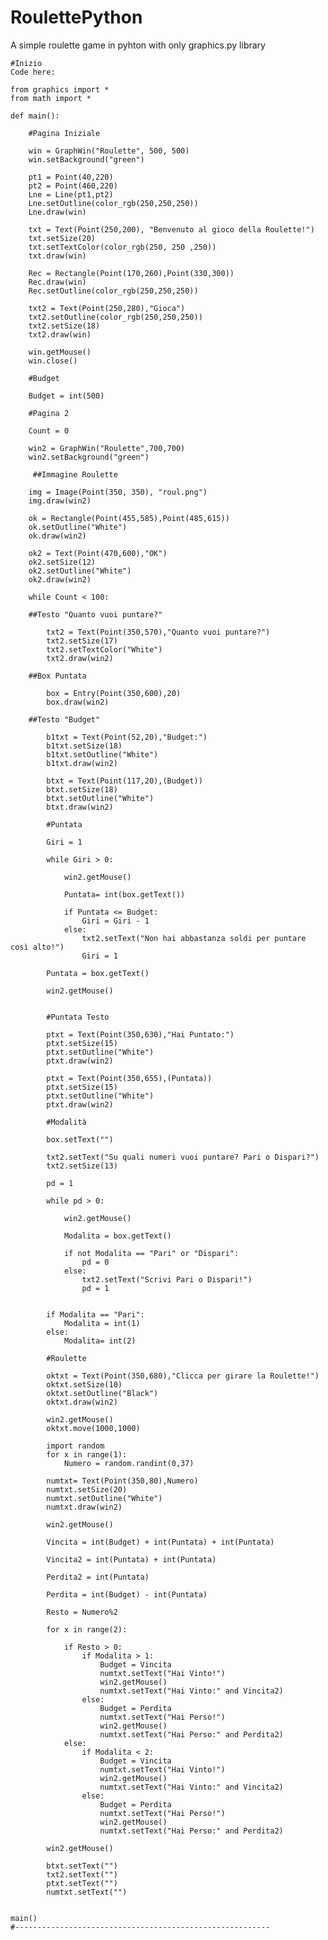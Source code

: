 # RoulettePython
A simple roulette game in pyhton with only graphics.py library

    #Inizio
    Code here:

    from graphics import *
    from math import *

    def main():

        #Pagina Iniziale

        win = GraphWin("Roulette", 500, 500)
        win.setBackground("green")

        pt1 = Point(40,220)
        pt2 = Point(460,220)
        Lne = Line(pt1,pt2)
        Lne.setOutline(color_rgb(250,250,250))
        Lne.draw(win)

        txt = Text(Point(250,200), "Benvenuto al gioco della Roulette!")
        txt.setSize(20)
        txt.setTextColor(color_rgb(250, 250 ,250))
        txt.draw(win)

        Rec = Rectangle(Point(170,260),Point(330,300))
        Rec.draw(win)
        Rec.setOutline(color_rgb(250,250,250))

        txt2 = Text(Point(250,280),"Gioca")
        txt2.setOutline(color_rgb(250,250,250))
        txt2.setSize(18)
        txt2.draw(win)

        win.getMouse()
        win.close()

        #Budget

        Budget = int(500)

        #Pagina 2

        Count = 0

        win2 = GraphWin("Roulette",700,700)
        win2.setBackground("green")

         ##Immagine Roulette

        img = Image(Point(350, 350), "roul.png")
        img.draw(win2)

        ok = Rectangle(Point(455,585),Point(485,615))
        ok.setOutline("White")
        ok.draw(win2)

        ok2 = Text(Point(470,600),"OK")
        ok2.setSize(12)
        ok2.setOutline("White")
        ok2.draw(win2)

        while Count < 100:

        ##Testo "Quanto vuoi puntare?"

            txt2 = Text(Point(350,570),"Quanto vuoi puntare?")
            txt2.setSize(17)
            txt2.setTextColor("White")
            txt2.draw(win2)

        ##Box Puntata

            box = Entry(Point(350,600),20)
            box.draw(win2)

        ##Testo "Budget"

            b1txt = Text(Point(52,20),"Budget:")
            b1txt.setSize(18)
            b1txt.setOutline("White")
            b1txt.draw(win2)

            btxt = Text(Point(117,20),(Budget))
            btxt.setSize(18)
            btxt.setOutline("White")
            btxt.draw(win2)

            #Puntata

            Giri = 1

            while Giri > 0:

                win2.getMouse()

                Puntata= int(box.getText())

                if Puntata <= Budget:
                    Giri = Giri - 1
                else:
                    txt2.setText("Non hai abbastanza soldi per puntare così alto!")
                    Giri = 1

            Puntata = box.getText()

            win2.getMouse()


            #Puntata Testo

            ptxt = Text(Point(350,630),"Hai Puntato:")
            ptxt.setSize(15)
            ptxt.setOutline("White")
            ptxt.draw(win2)

            ptxt = Text(Point(350,655),(Puntata))
            ptxt.setSize(15)
            ptxt.setOutline("White")
            ptxt.draw(win2)

            #Modalità

            box.setText("")

            txt2.setText("Su quali numeri vuoi puntare? Pari o Dispari?")
            txt2.setSize(13)

            pd = 1

            while pd > 0:

                win2.getMouse()

                Modalita = box.getText()

                if not Modalita == "Pari" or "Dispari":
                    pd = 0
                else:
                    txt2.setText("Scrivi Pari o Dispari!")
                    pd = 1


            if Modalita == "Pari":
                Modalita = int(1)
            else:
                Modalita= int(2)

            #Roulette

            oktxt = Text(Point(350,680),"Clicca per girare la Roulette!")
            oktxt.setSize(10)
            oktxt.setOutline("Black")
            oktxt.draw(win2)

            win2.getMouse()
            oktxt.move(1000,1000)

            import random
            for x in range(1):
                Numero = random.randint(0,37)

            numtxt= Text(Point(350,80),Numero)
            numtxt.setSize(20)
            numtxt.setOutline("White")
            numtxt.draw(win2)

            win2.getMouse()

            Vincita = int(Budget) + int(Puntata) + int(Puntata)

            Vincita2 = int(Puntata) + int(Puntata)

            Perdita2 = int(Puntata)

            Perdita = int(Budget) - int(Puntata)

            Resto = Numero%2

            for x in range(2):

                if Resto > 0:
                    if Modalita > 1:
                        Budget = Vincita
                        numtxt.setText("Hai Vinto!")
                        win2.getMouse()
                        numtxt.setText("Hai Vinto:" and Vincita2)
                    else:
                        Budget = Perdita
                        numtxt.setText("Hai Perso!")
                        win2.getMouse()
                        numtxt.setText("Hai Perso:" and Perdita2)
                else:
                    if Modalita < 2:
                        Budget = Vincita
                        numtxt.setText("Hai Vinto!")
                        win2.getMouse()
                        numtxt.setText("Hai Vinto:" and Vincita2)
                    else:
                        Budget = Perdita
                        numtxt.setText("Hai Perso!")
                        win2.getMouse()
                        numtxt.setText("Hai Perso:" and Perdita2)

            win2.getMouse()

            btxt.setText("")
            txt2.setText("")
            ptxt.setText("")
            numtxt.setText("")


    main()
    #---------------------------------------------------------
